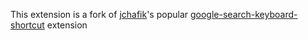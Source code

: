 This extension is a fork of [jchafik](https://github.com/jchafik)'s popular [google-search-keyboard-shortcut](https://github.com/jchafik/google-search-shortcuts) extension

